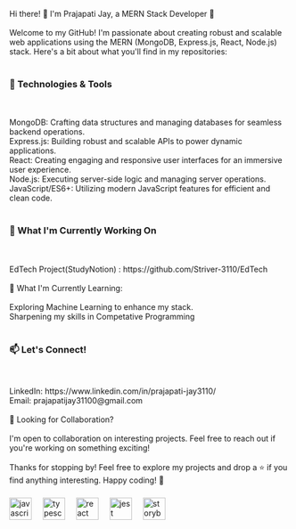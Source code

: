 <p align="left">Hi there! 👋 I'm Prajapati Jay, a MERN Stack Developer 🚀<br><br>Welcome to my GitHub! I'm passionate about creating robust and scalable web applications using the MERN (MongoDB, Express.js, React, Node.js) stack. Here's a bit about what you'll find in my repositories:<br><br><h3>🔧 Technologies & Tools</h3><br><br>MongoDB: Crafting data structures and managing databases for seamless backend operations.<br>Express.js: Building robust and scalable APIs to power dynamic applications.<br>React: Creating engaging and responsive user interfaces for an immersive user experience.<br>Node.js: Executing server-side logic and managing server operations.<br>JavaScript/ES6+: Utilizing modern JavaScript features for efficient and clean code.<br><br><h3>🚀 What I'm Currently Working On</h3><br><br>EdTech Project(StudyNotion) : https://github.com/Striver-3110/EdTech<br><br>🌱 What I'm Currently Learning:<br><br>Exploring Machine Learning to enhance my stack.<br>Sharpening my skills in Competative Programming<br><br><h3>📫 Let's Connect!</h3><br><br>LinkedIn: https://www.linkedin.com/in/prajapati-jay3110/<br>Email: prajapatijay31100@gmail.com<br><br>🤝 Looking for Collaboration?<br><br>I'm open to collaboration on interesting projects. Feel free to reach out if you're working on something exciting!<br><br>Thanks for stopping by! Feel free to explore my projects and drop a ⭐️ if you find anything interesting. Happy coding! 🚀</p>

###

<div align="left">
  <img src="https://cdn.jsdelivr.net/gh/devicons/devicon/icons/javascript/javascript-original.svg" height="40" alt="javascript logo"  />
  <img width="12" />
  <img src="https://cdn.jsdelivr.net/gh/devicons/devicon/icons/typescript/typescript-original.svg" height="40" alt="typescript logo"  />
  <img width="12" />
  <img src="https://cdn.jsdelivr.net/gh/devicons/devicon/icons/react/react-original.svg" height="40" alt="react logo"  />
  <img width="12" />
  <img src="https://cdn.jsdelivr.net/gh/devicons/devicon/icons/jest/jest-plain.svg" height="40" alt="jest logo"  />
  <img width="12" />
  <img src="https://cdn.jsdelivr.net/gh/devicons/devicon/icons/storybook/storybook-original.svg" height="40" alt="storybook logo"  />
</div>

###
